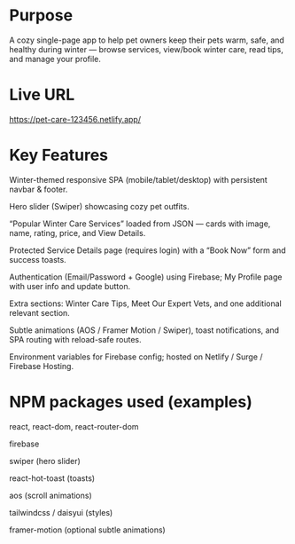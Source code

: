 # Purpose
A cozy single-page app to help pet owners keep their pets warm, safe, and healthy during winter — browse services, view/book winter care, read tips, and manage your profile.

# Live URL
https://pet-care-123456.netlify.app/  

# Key Features

Winter-themed responsive SPA (mobile/tablet/desktop) with persistent navbar & footer.

Hero slider (Swiper) showcasing cozy pet outfits.

“Popular Winter Care Services” loaded from JSON — cards with image, name, rating, price, and View Details.

Protected Service Details page (requires login) with a “Book Now” form and success toasts.

Authentication (Email/Password + Google) using Firebase; My Profile page with user info and update button.

Extra sections: Winter Care Tips, Meet Our Expert Vets, and one additional relevant section.

Subtle animations (AOS / Framer Motion / Swiper), toast notifications, and SPA routing with reload-safe routes.

Environment variables for Firebase config; hosted on Netlify / Surge / Firebase Hosting.

# NPM packages used (examples)

react, react-dom, react-router-dom

firebase

swiper (hero slider)

react-hot-toast (toasts)

aos (scroll animations)

tailwindcss / daisyui (styles)

framer-motion (optional subtle animations)